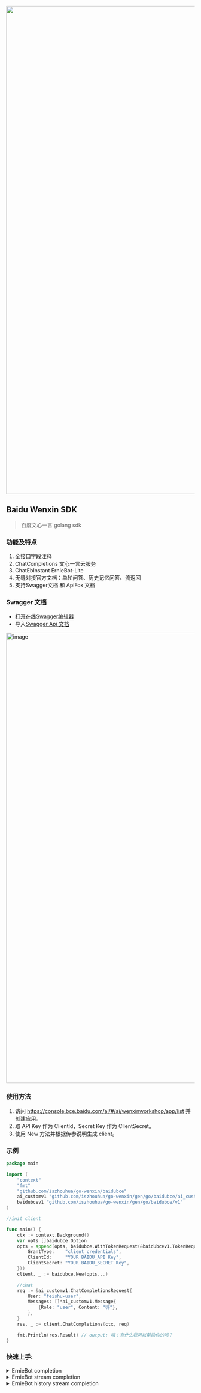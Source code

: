 
<p align='center'>
    <img src='https://github.com/iszhouhua/go-wenxin/assets/50035229/84af1dfe-43c2-456b-85ce-52e787e034cb' alt='' width='1300'/>
</p>


## Baidu Wenxin SDK

> 百度文心一言 golang sdk 

### 功能及特点

1. 全接口字段注释
2. ChatCompletions 文心一言云服务
3. ChatEbInstant ErnieBot-Lite
4. 无缝对接官方文档：单轮问答、历史记忆问答、流返回
5. 支持Swagger文档 和 ApiFox 文档

### Swagger 文档
- [打开在线Swagger编辑器](https://editor.swagger.io/)
- 导入[Swagger Api 文档](./output/apis.swagger.yaml)
<img width="1200" alt="image" src="https://github.com/iszhouhua/MidJourney-Web/assets/50035229/cab8814a-468c-41ab-94a3-b067e528f147">

### 使用方法

1. 访问 https://console.bce.baidu.com/ai/#/ai/wenxinworkshop/app/list 并创建应用。
2. 取 API Key 作为 ClientId，Secret Key 作为 ClientSecret。
3. 使用 New 方法并根据传参说明生成 client。

### 示例

```go
package main

import (
	"context"
	"fmt"
	"github.com/iszhouhua/go-wenxin/baidubce"
	ai_customv1 "github.com/iszhouhua/go-wenxin/gen/go/baidubce/ai_custom/v1"
	baidubcev1 "github.com/iszhouhua/go-wenxin/gen/go/baidubce/v1"
)

//init client

func main() {
	ctx := context.Background()
	var opts []baidubce.Option
	opts = append(opts, baidubce.WithTokenRequest(&baidubcev1.TokenRequest{
		GrantType:    "client_credentials",
		ClientId:     "YOUR BAIDU_API Key",
		ClientSecret: "YOUR BAIDU_SECRET Key",
	}))
	client, _ := baidubce.New(opts...)

	//chat
	req := &ai_customv1.ChatCompletionsRequest{
		User: "feishu-user",
		Messages: []*ai_customv1.Message{
			{Role: "user", Content: "嗨"},
		},
	}
	res, _ := client.ChatCompletions(ctx, req)

	fmt.Println(res.Result) // output: 嗨！有什么我可以帮助你的吗？
}

```


### 快速上手:

<details>
<summary>ErnieBot completion</summary>

```go
package main

import (
	"context"
	"fmt"
	"github.com/iszhouhua/go-wenxin/baidubce"
	ai_customv1 "github.com/iszhouhua/go-wenxin/gen/go/baidubce/ai_custom/v1"
	baidubcev1 "github.com/iszhouhua/go-wenxin/gen/go/baidubce/v1"
)

//init client

func main() {
	ctx := context.Background()
	var opts []baidubce.Option
	opts = append(opts, baidubce.WithTokenRequest(&baidubcev1.TokenRequest{
		GrantType:    "client_credentials",
		ClientId:     "YOUR BAIDU_API Key",
		ClientSecret: "YOUR BAIDU_SECRET Key",
	}))
	client, _ := baidubce.New(opts...)

	//chat
	req := &ai_customv1.ChatCompletionsRequest{
		User: "feishu-user",
		Messages: []*ai_customv1.Message{
			{Role: "user", Content: "嗨"},
		},
	}
	res, _ := client.ChatCompletions(ctx, req)

	fmt.Println(res.Result) // output: 嗨！有什么我可以帮助你的吗？
}
```
</details>


<details>
<summary>ErnieBot stream completion</summary>

```go
package main

import (
	"context"
	"errors"
	"fmt"
	"github.com/iszhouhua/go-wenxin/baidubce"
	ai_customv1 "github.com/iszhouhua/go-wenxin/gen/go/baidubce/ai_custom/v1"
	baidubcev1 "github.com/iszhouhua/go-wenxin/gen/go/baidubce/v1"
	"io"
)

//init client

func main() {
	ctx := context.Background()
	var opts []baidubce.Option
	opts = append(opts, baidubce.WithTokenRequest(&baidubcev1.TokenRequest{
		GrantType:    "client_credentials",
		ClientId:     "YOUR BAIDU_API Key",
		ClientSecret: "YOUR BAIDU_SECRET Key",
	}))
	client, _ := baidubce.New(opts...)

	//chat
	req := &ai_customv1.ChatCompletionsRequest{
		Stream: true,
		Messages: []*ai_customv1.Message{
			{Role: "user",
				Content: "用鲁迅的口气写一封道歉信，给领导说对不起，我不该在会议上睡觉。200字左右"},
		},
	}
	stream, _ := client.ChatCompletionsStream(ctx, req)
	defer stream.CloseSend()
	for {
		response, err := stream.Recv()
		if errors.Is(err, io.EOF) {
			break
		}
		if err != nil {
			fmt.Println(err)
			break
		}
		fmt.Printf(response.Result)
	}

}

```
</details>


<details>
<summary>ErnieBot history stream completion</summary>

```go
package main

import (
	"context"
	"errors"
	"fmt"
	"github.com/iszhouhua/go-wenxin/baidubce"
	ai_customv1 "github.com/iszhouhua/go-wenxin/gen/go/baidubce/ai_custom/v1"
	baidubcev1 "github.com/iszhouhua/go-wenxin/gen/go/baidubce/v1"
	"io"
)

//init client

func main() {
	ctx := context.Background()
	var opts []baidubce.Option
	opts = append(opts, baidubce.WithTokenRequest(&baidubcev1.TokenRequest{
		GrantType:    "client_credentials",
		ClientId:     "YOUR BAIDU_API Key",
		ClientSecret: "YOUR BAIDU_SECRET Key",
	}))
	client, _ := baidubce.New(opts...)

	//chat
	req := &ai_customv1.ChatCompletionsRequest{
		Stream: true,
		Messages: []*ai_customv1.Message{
			{Role: "user", Content: "推荐三本书"},
			{Role: "assistant", Content: "1. 《活着》、《许三观卖血记》和《被掩埋的巨人》\n2. 《小王子》、《浮生六记》和《人类简史》\n3. 《百年孤独》、《查泰莱夫人的情人》和《1984》"},
			{Role: "user",
				Content: "从中选一本适合小朋友看的"},
		},
	}
	stream, _ := client.ChatCompletionsStream(ctx, req)
	defer stream.CloseSend()
	for {
		response, err := stream.Recv()
		if errors.Is(err, io.EOF) {
			break
		}
		if err != nil {
			fmt.Println(err)
			break
		}
		fmt.Printf(response.Result) //建议选择《小王子》一书，这本书的故事简单易懂，讲述了一个外星王子来到地球上的经历，以及他与一朵玫瑰、一只狐狸之间的奇遇。这本书的插图也很精美，有助于小朋友理解故事情节。此外，《小王子》一书中的寓言和哲理也对小朋友有一定启示作用，帮助他们理解人性
	}

}


```
</details>
